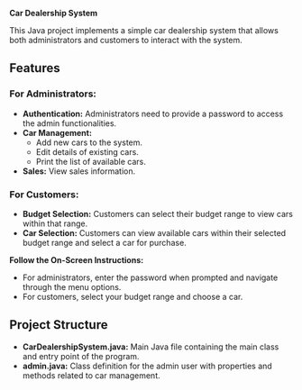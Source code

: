 **Car Dealership System**

This Java project implements a simple car dealership system that allows both administrators and customers to interact with the system.

## Features

### For Administrators:
- **Authentication:** Administrators need to provide a password to access the admin functionalities.
- **Car Management:**
  - Add new cars to the system.
  - Edit details of existing cars.
  - Print the list of available cars.
- **Sales:** View sales information.

### For Customers:
- **Budget Selection:** Customers can select their budget range to view cars within that range.
- **Car Selection:** Customers can view available cars within their selected budget range and select a car for purchase.

**Follow the On-Screen Instructions:**
   - For administrators, enter the password when prompted and navigate through the menu options.
   - For customers, select your budget range and choose a car.

## Project Structure

- **CarDealershipSystem.java:** Main Java file containing the main class and entry point of the program.
- **admin.java:** Class definition for the admin user with properties and methods related to car management.

